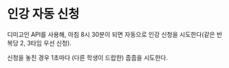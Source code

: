 # 인강 자동 신청
디미고인 API를 사용해, 아침 8시 30분이 되면 자동으로 인강 신청을 시도한다(같은 반복당 2, 3타임 우선 신청).

신청을 놓친 경우 1초마다 (다른 학생이 드랍한) 줍줍을 시도한다.
